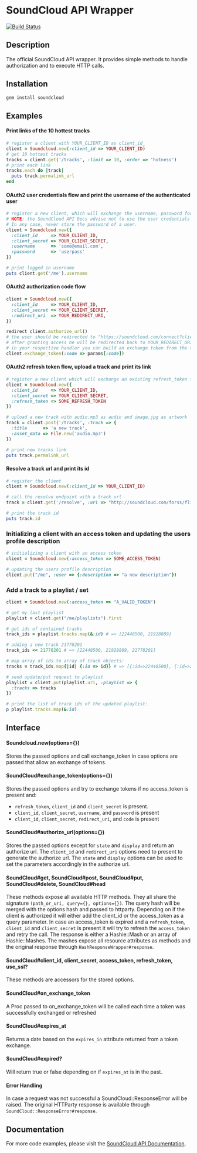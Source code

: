 # SoundCloud API Wrapper

[![Build Status](https://travis-ci.org/soundcloud/soundcloud-ruby.png?branch=master)](https://travis-ci.org/soundcloud/soundcloud-ruby)

## Description
The official SoundCloud API wrapper. It provides simple methods to handle
authorization and to execute HTTP calls.

## Installation
```sh
gem install soundcloud
```

## Examples
#### Print links of the 10 hottest tracks
```ruby
# register a client with YOUR_CLIENT_ID as client_id_
client = Soundcloud.new(:client_id => YOUR_CLIENT_ID)
# get 10 hottest tracks
tracks = client.get('/tracks', :limit => 10, :order => 'hotness')
# print each link
tracks.each do |track|
  puts track.permalink_url
end
```

#### OAuth2 user credentials flow and print the username of the authenticated user
```ruby
# register a new client, which will exchange the username, password for an access_token
# NOTE: the SoundCloud API Docs advise not to use the user credentials flow in a web app.
# In any case, never store the password of a user.
client = Soundcloud.new({
  :client_id     => YOUR_CLIENT_ID,
  :client_secret => YOUR_CLIENT_SECRET,
  :username      => 'some@email.com',
  :password      => 'userpass'
})

# print logged in username
puts client.get('/me').username
```

#### OAuth2 authorization code flow
```ruby
client = Soundcloud.new({
  :client_id     => YOUR_CLIENT_ID,
  :client_secret => YOUR_CLIENT_SECRET,
  :redirect_uri  => YOUR_REDIRECT_URI,
})

redirect client.authorize_url()
# the user should be redirected to "https://soundcloud.com/connect?client_id=YOUR_CLIENT_ID&response_type=code&redirect_uri=YOUR_REDIRECT_URI"
# after granting access he will be redirected back to YOUR_REDIRECT_URI
# in your respective handler you can build an exchange token from the transmitted code
client.exchange_token(:code => params[:code])
```

#### OAuth2 refresh token flow, upload a track and print its link
```ruby
# register a new client which will exchange an existing refresh_token for an access_token
client = Soundcloud.new({
  :client_id     => YOUR_CLIENT_ID,
  :client_secret => YOUR_CLIENT_SECRET,
  :refresh_token => SOME_REFRESH_TOKEN
})

# upload a new track with audio.mp3 as audio and image.jpg as artwork
track = client.post('/tracks', :track => {
  :title      => 'a new track',
  :asset_data => File.new('audio.mp3')
})

# print new tracks link
puts track.permalink_url
```

#### Resolve a track url and print its id
```ruby
# register the client
client = Soundcloud.new(:client_id => YOUR_CLIENT_ID)

# call the resolve endpoint with a track url
track = client.get('/resolve', :url => "http://soundcloud.com/forss/flickermood")

# print the track id
puts track.id
```

### Initializing a client with an access token and updating the users profile description
```ruby
# initializing a client with an access token
client = Soundcloud.new(:access_token => SOME_ACCESS_TOKEN)

# updating the users profile description
client.put("/me", :user => {:description => "a new description"})
```

### Add a track to a playlist / set
```ruby
client = Soundcloud.new(:access_token => "A_VALID_TOKEN")

# get my last playlist
playlist = client.get("/me/playlists").first

# get ids of contained tracks
track_ids = playlist.tracks.map(&:id) # => [22448500, 21928809]

# adding a new track 21778201
track_ids << 21778201 # => [22448500, 21928809, 21778201]

# map array of ids to array of track objects:
tracks = track_ids.map{|id| {:id => id}} # => [{:id=>22448500}, {:id=>21928809}, {:id=>21778201}]

# send update/put request to playlist
playlist = client.put(playlist.uri, :playlist => {
  :tracks => tracks
})

# print the list of track ids of the updated playlist:
p playlist.tracks.map(&:id)
```

## Interface
#### Soundcloud.new(options={})
Stores the passed options and call exchange_token in case options are passed
that allow an exchange of tokens.

#### SoundCloud#exchange_token(options={})
Stores the passed options and try to exchange tokens if no access_token is
present and:

* `refresh_token`, `client_id` and `client_secret` is present.
* `client_id`, `client_secret`, `username`, and `password` is present
* `client_id`, `client_secret`, `redirect_uri`, and `code` is present

#### SoundCloud#authorize_url(options={})
Stores the passed options except for `state` and `display` and return an
authorize url. The `client_id` and `redirect_uri` options need to present to
generate the authorize url. The `state` and `display` options can be used to
set the parameters accordingly in the authorize url.

#### SoundCloud#get, SoundCloud#post, SoundCloud#put, SoundCloud#delete, SoundCloud#head
These methods expose all available HTTP methods. They all share the signature
`(path_or_uri, query={}, options={})`. The query hash will be merged with the
options hash and passed to httparty. Depending on if the client is authorized
it will either add the client_id or the access_token as a query parameter. In
case an access_token is expired and a `refresh_token`, `client_id` and
`client_secret` is present it will try to refresh the `access_token` and retry
the call. The response is either a Hashie::Mash or an array of Hashie::Mashes.
The mashes expose all resource attributes as methods and the original response
through `HashResponseWrapper#response`.

#### SoundCloud#client_id, client_secret, access_token, refresh_token, use_ssl?
These methods are accessors for the stored options.

#### SoundCloud#on_exchange_token
A Proc passed to on_exchange_token will be called each time a token was
successfully exchanged or refreshed

#### SoundCloud#expires_at
Returns a date based on the `expires_in` attribute returned from a token
exchange.

#### SoundCloud#expired?
Will return true or false depending on if `expires_at` is in the past.

#### Error Handling
In case a request was not successful a SoundCloud::ResponseError will be
raised. The original HTTParty response is available through
`SoundCloud::ResponseError#response`.

## Documentation

For more code examples, please visit the [SoundCloud API Documentation](http://developers.soundcloud.com/docs).
